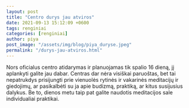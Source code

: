 ```yaml
---
layout: post
title: "Centro durys jau atviros"
date: 2021-09-13 15:12:09 +0600
tags: renginiai
categories: [renginiai]
author: piya
post_image: "/assets/img/blog/piya_duryse.jpeg"
permalink: "/durys-jau-atviros.html"
---
```

Nors oficialus centro atidarymas ir planuojamas tik spalio 16 dieną, jį aplankyti galite jau dabar. Centras dar nėra visiškai paruoštas, bet tai nepatrukdys prisijungti prie vienuolės rytinės ir vakarinės meditacijų ir giedojimų, ar pasikalbėti su ja apie budizmą, praktiką, ar kitus susijusius dalykus. Be to, dienos metu taip pat galite naudotis meditacijos sale individualiai praktikai.


